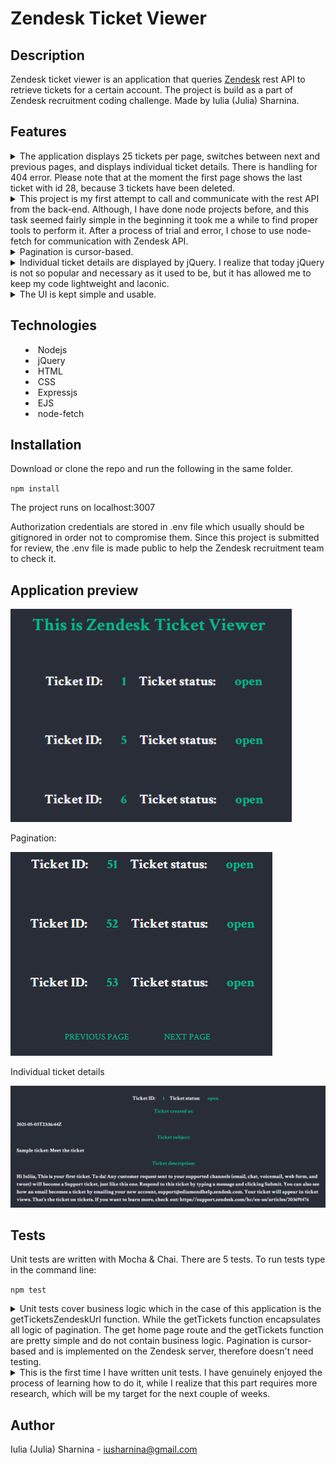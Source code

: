 # Zendesk Ticket Viewer #

## Description
Zendesk ticket viewer is an application that queries [Zendesk](https://www.zendesk.com/ "Zendesk") rest API to retrieve tickets for a certain account. The project is build as a part of Zendesk recruitment coding challenge. Made by Iulia (Julia) Sharnina.



## Features
<details>
           <summary>The application displays 25 tickets per page, switches between next and previous pages, and displays individual ticket details. There is handling for 404 error.  Please note that at the moment the first page shows the last ticket with id 28, because 3 tickets have been deleted.
                      
<details>
           <summary>This project is my first attempt to call and communicate with the rest API from the back-end. Although, I have done node projects before, and this task seemed fairly simple in the beginning it took me a while to find proper tools to perform it. After a process of trial and error, I chose to use node-fetch for communication with Zendesk API.  
                      
<details>
           <summary>Pagination is cursor-based.
<details>
           <summary>Individual ticket details are displayed by jQuery. I realize that today jQuery is not so popular and necessary as it used to be, but it has allowed me to keep my code lightweight and laconic.  
<details>
           <summary>The UI is kept simple and usable.
                      


## Technologies
* Nodejs
* jQuery
* HTML
* CSS
* Expressjs
* EJS
* node-fetch


## Installation

Download or clone the repo and run the following in the same folder.

`npm install`

The project runs on localhost:3007

Authorization credentials are stored in .env file which usually should be gitignored in order not to compromise them. Since this project is submitted for review, the .env file is made public to help the Zendesk recruitment team to check it.  

## Application preview
![app preview](first_page-screen.png)

Pagination:

![pagination](pagination-screen.png)

Individual ticket details

![ticket-details](ticket-details-screen.png)


## Tests

Unit tests are written with Mocha & Chai. There are 5 tests. To run tests type in the command line:

`npm test`

<details>
           <summary>Unit tests cover business logic which in the case of this application is the getTicketsZendeskUrl function. While the getTickets function encapsulates all logic of pagination. The get home page route and the getTickets function are pretty simple and do not contain business logic. Pagination is cursor-based and is implemented on the Zendesk server, therefore doesn't need testing.
<details>
           <summary>This is the first time I have written unit tests. I have genuinely enjoyed the process of learning how to do it, while I realize that this part requires more research, which will be my target for the next couple of weeks. 

## Author
Iulia (Julia) Sharnina - iusharnina@gmail.com
